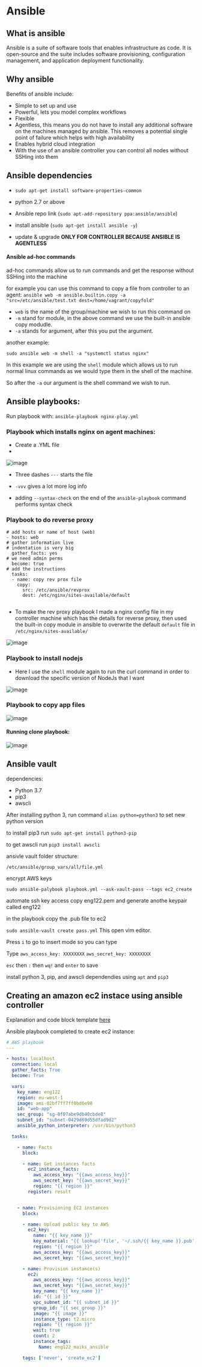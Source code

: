 # Ansible

## What is ansible
Ansible is a suite of software tools that enables infrastructure as code. It is open-source and the suite includes software provisioning, configuration management, and application deployment functionality.

## Why ansible
Benefits of ansible include:
- Simple to set up and use 
- Powerful, lets you model complex workflows
- Flexible
- Agentless, this means you do not have to install any additional software on the machines managed by ansible. This removes a potential single point of failure which helps with high availability 
- Enables hybrid cloud integration
- With the use of an ansible controller you can control all nodes without SSHing into them

## Ansible dependencies 
- `sudo apt-get install software-properties-common`
- python 2.7 or above 
- Ansible repo link (`sudo apt-add-repository ppa:ansible/ansible`)


- install ansible (`sudo apt-get install ansible -y`)


- update & upgrade
**ONLY FOR CONTROLLER BECAUSE ANSIBLE IS AGENTLESS**


#### Ansible ad-hoc commands
ad-hoc commands allow us to run commands and get the response without SSHing into the machine

for example you can use this command to copy a file from controller to an agent:
`ansible web -m ansible.builtin.copy -a "src=/etc/ansible/test.txt dest=/home/vagrant/copyfold"`

- `web` is the name of the group/machine we wish to run this command on
- `-m` stand for module, in the above command we use the built-in ansible copy modudle.
- `-a` stands for argument, after this you put the argument.

another example:

`sudo ansible web -m shell -a "systemctl status nginx"`

In this example we are using the `shell` module which allows us to run normal linux commands as we would type them in the shell of the machine.

So after the `-a` our argument is the shell command we wish to run.


## Ansible playbooks:

Run playbook with: `ansible-playbook nginx-play.yml`

### Playbook which installs nginx on agent machines:

- Create a .YML file
- 
![image](https://user-images.githubusercontent.com/110176257/188586929-ed3f17b4-4a73-40d1-9367-f30f1a1a423d.png)

- Three dashes `---` starts the file

- `-vvv` gives a lot more log info

- adding `--syntax-check` on the end of the `ansible-playbook` command performs syntax check

### Playbook to do reverse proxy
```
# add hosts or name of host (web)
- hosts: web
# gather information live
# indentation is very big
  gather_facts: yes
# we need admin perms
  become: true
# add the instructions
  tasks:
  - name: copy rev prox file
    copy:
      src: /etc/ansible/revprox
      dest: /etc/nginx/sites-available/default
      
```
- To make the rev proxy playbook I made a nginx config file in my controller machine which has the details for reverse proxy, then used the built-in copy module in ansible to overwrite the default `default` file in `/etc/nginx/sites-available/`

![image](https://user-images.githubusercontent.com/110176257/188588007-66d6e88b-ff12-4e93-81ef-a4006ce3ee84.png)

### Playbook to install nodejs

- Here I use the `shell` module again to run the curl command in order to download the specific version of NodeJs that I want

![image](https://user-images.githubusercontent.com/110176257/188588434-df603570-aa95-42f0-bba1-3620444d78ce.png)

### Playbook to copy app files

![image](https://user-images.githubusercontent.com/110176257/188588654-57a5934c-0467-460d-be01-175fb5196368.png)

#### Running clone playbook:

![image](https://user-images.githubusercontent.com/110176257/188589114-81bb4cc5-7203-4a21-8c2c-31dc7959794b.png)


## Ansible vault

dependencies:
- Python 3.7
- pip3
- awscli

After installing python 3, run command `alias python=python3` to set new python version

to install pip3 run `sudo apt-get install python3-pip`

to get awscli run `pip3 install awscli `

ansivle vault folder structure:

`/etc/ansible/group_vars/all/file.yml`

encrypt AWS keys

`sudo ansible-palybook playbook.yml --ask-vault-pass --tags ec2_create`

automate ssh key access
copy eng122.pem and generate anothe keypair called eng122

in the playbook copy the .pub file to ec2

`sudo ansible-vault create pass.yml` 
This open vim editor.

Press `i` to go to insert mode so you can type

Type `aws_access_key: XXXXXXXX` `aws_secret_key: XXXXXXXX`

`esc` then `:` then `wq!` and `enter` to save

install python 3, pip, and awscli dependendies using `apt` and `pip3`


## Creating an amazon ec2 instace using ansible controller

Explanation and code block template [here](https://medium.datadriveninvestor.com/devops-using-ansible-to-provision-aws-ec2-instances-3d70a1cb155f)

Ansible playbook completed to create ec2 instance:

```yml
# AWS playbook
---

- hosts: localhost
  connection: local
  gather_facts: True
  become: True

  vars:
    key_name: eng122
    region: eu-west-1
    image: ami-02bf7ff7ff0bd6e98
    id: "web-app"
    sec_group: "sg-0f07abe9db40cbde8"
    subnet_id: "subnet-0429d69d55dfad9d2"
    ansible_python_interpreter: /usr/bin/python3

  tasks:

    - name: Facts
      block:

      - name: Get instances facts
        ec2_instance_facts:
          aws_access_key: "{{aws_access_key}}"
          aws_secret_key: "{{aws_secret_key}}"
          region: "{{ region }}"
        register: result


    - name: Provisioning EC2 instances
      block:

      - name: Upload public key to AWS
        ec2_key:
          name: "{{ key_name }}"
          key_material: "{{ lookup('file', '~/.ssh/{{ key_name }}.pub') }}"
          region: "{{ region }}"
          aws_access_key: "{{aws_access_key}}"
          aws_secret_key: "{{aws_secret_key}}"

      - name: Provision instance(s)
        ec2:
          aws_access_key: "{{aws_access_key}}"
          aws_secret_key: "{{aws_secret_key}}"
          key_name: "{{ key_name }}"
          id: "{{ id }}"
          vpc_subnet_id: "{{ subnet_id }}"
          group_id: "{{ sec_group }}"
          image: "{{ image }}"
          instance_type: t2.micro
          region: "{{ region }}"
          wait: true
          count: 2
          instance_tags:
            Name: eng122_maiks_ansible

      tags: ['never', 'create_ec2']
```
